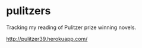 # pulitzers

Tracking my reading of Pulitzer prize winning novels.

http://pulitzer39.herokuapp.com/
